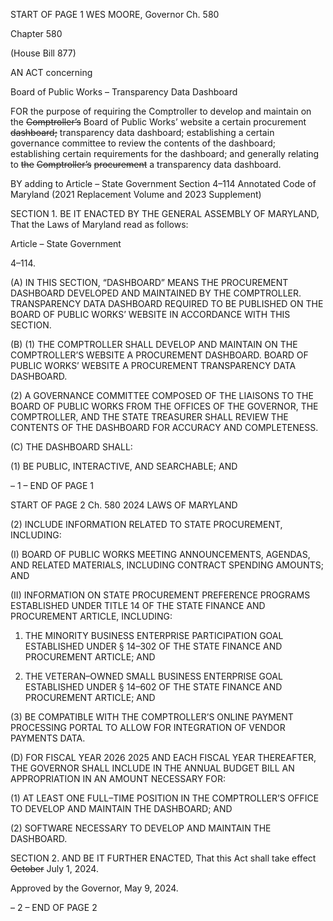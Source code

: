 START OF PAGE 1
WES MOORE, Governor Ch. 580

Chapter 580

(House Bill 877)

AN ACT concerning

Board of Public Works – Transparency Data Dashboard

FOR the purpose of requiring the Comptroller to develop and maintain on the ~~Comptroller’s~~
Board of Public Works’ website a certain procurement ~~dashboard;~~ transparency data
dashboard; establishing a certain governance committee to review the contents of
the dashboard; establishing certain requirements for the dashboard; and generally
relating to ~~the~~ ~~Comptroller’s~~ ~~procurement~~ a transparency data dashboard.

BY adding to
Article – State Government
Section 4–114
Annotated Code of Maryland
(2021 Replacement Volume and 2023 Supplement)

SECTION 1. BE IT ENACTED BY THE GENERAL ASSEMBLY OF MARYLAND,
That the Laws of Maryland read as follows:

Article – State Government

4–114.

(A) IN THIS SECTION, “DASHBOARD” MEANS THE PROCUREMENT
DASHBOARD DEVELOPED AND MAINTAINED BY THE COMPTROLLER.
TRANSPARENCY DATA DASHBOARD REQUIRED TO BE PUBLISHED ON THE BOARD OF
PUBLIC WORKS’ WEBSITE IN ACCORDANCE WITH THIS SECTION.

(B) (1) THE COMPTROLLER SHALL DEVELOP AND MAINTAIN ON THE
COMPTROLLER’S WEBSITE A PROCUREMENT DASHBOARD. BOARD OF PUBLIC
WORKS’ WEBSITE A PROCUREMENT TRANSPARENCY DATA DASHBOARD.

(2) A GOVERNANCE COMMITTEE COMPOSED OF THE LIAISONS TO THE
BOARD OF PUBLIC WORKS FROM THE OFFICES OF THE GOVERNOR, THE
COMPTROLLER, AND THE STATE TREASURER SHALL REVIEW THE CONTENTS OF
THE DASHBOARD FOR ACCURACY AND COMPLETENESS.

(C) THE DASHBOARD SHALL:

(1) BE PUBLIC, INTERACTIVE, AND SEARCHABLE; AND

– 1 –
END OF PAGE 1

START OF PAGE 2
Ch. 580 2024 LAWS OF MARYLAND

(2) INCLUDE INFORMATION RELATED TO STATE PROCUREMENT,
INCLUDING:

(I) BOARD OF PUBLIC WORKS MEETING ANNOUNCEMENTS,
AGENDAS, AND RELATED MATERIALS, INCLUDING CONTRACT SPENDING AMOUNTS;
AND

(II) INFORMATION ON STATE PROCUREMENT PREFERENCE
PROGRAMS ESTABLISHED UNDER TITLE 14 OF THE STATE FINANCE AND
PROCUREMENT ARTICLE, INCLUDING:

1. THE MINORITY BUSINESS ENTERPRISE
PARTICIPATION GOAL ESTABLISHED UNDER § 14–302 OF THE STATE FINANCE AND
PROCUREMENT ARTICLE; AND

2. THE VETERAN–OWNED SMALL BUSINESS ENTERPRISE
GOAL ESTABLISHED UNDER § 14–602 OF THE STATE FINANCE AND PROCUREMENT
ARTICLE; AND

(3) BE COMPATIBLE WITH THE COMPTROLLER’S ONLINE PAYMENT
PROCESSING PORTAL TO ALLOW FOR INTEGRATION OF VENDOR PAYMENTS DATA.

(D) FOR FISCAL YEAR 2026 2025 AND EACH FISCAL YEAR THEREAFTER, THE
GOVERNOR SHALL INCLUDE IN THE ANNUAL BUDGET BILL AN APPROPRIATION IN
AN AMOUNT NECESSARY FOR:

(1) AT LEAST ONE FULL–TIME POSITION IN THE COMPTROLLER’S
OFFICE TO DEVELOP AND MAINTAIN THE DASHBOARD; AND

(2) SOFTWARE NECESSARY TO DEVELOP AND MAINTAIN THE
DASHBOARD.

SECTION 2. AND BE IT FURTHER ENACTED, That this Act shall take effect
~~October~~ July 1, 2024.

Approved by the Governor, May 9, 2024.

– 2 –
END OF PAGE 2